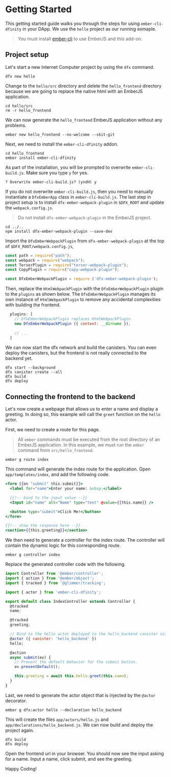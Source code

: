 Getting Started
======================================

This getting started guide walks you through the steps for using `ember-cli-dfinity`
in your DApp. We use the `hello` project as our running exmaple.

> You must install [ember-cli](https://cli.emberjs.com/release/) to use EmberJS and this add-on.

Project setup
--------------------------------------

Let's start a new Internet Computer project by using the `dfx` command.

    dfx new hello

Change to the `hello/src` directory and delete the `hello_frontend` directory because
we are going to replace the native html with an EmberJS application.

    cd hello/src
    rm -r hello_frontend

We can now generate the `hello_frontend` EmberJS application without any problems.

    ember new hello_frontend --no-welcome --skit-git

Next, we need to install the `ember-cli-dfinity` addon.

    cd hello_frontend
    ember install ember-cli-dfinity

As part of the installation, you will be prompted to overwrite `ember-cli-build.js`. Make
sure you type `y` for yes. 

    ? Overwrite ember-cli-build.js? (yndH) y

If you do not overwrite `ember-cli-build.js`, then you need to manually instantiate a `DfxEmberApp` 
class in `ember-cli-build.js`. The last step in project setup is to install 
`dfx-ember-webpack-plugin` in `$DFX_ROOT` and update the `webpack.config.js`.

> Do not install `dfx-ember-webpack-plugin` in the EmberJS project.

    cd ../..
    npm install dfx-ember-webpack-plugin --save-dev

Import the `DfxEmberWebpackPlugin` from `dfx-ember-webpack-plugin` at the top of `$DFX_ROOT/webpack.config.js`,

```javascript
const path = require("path");
const webpack = require("webpack");
const TerserPlugin = require("terser-webpack-plugin");
const CopyPlugin = require("copy-webpack-plugin");

const DfxEmberWebpackPlugin = require ('dfx-ember-webpack-plugin');
```

Then, replace the `HtmlWebpackPlugin` with the `DfxEmberWebpackPlugin` plugin to the `plugins`
as shown below. The `DfxEmberWebpackPlugin` manages its own instance of `HtmlWebpackPlugin` to 
remove any accidental complexities with building the frontend.

```javascript
  plugins: [
    // DfxEmberWebpackPlugin replaces HtmlWebpackPlugin.
    new DfxEmberWebpackPlugin ({ context: __dirname }),
   
    // ...
  ]
```

We can now start the dfx network and build the canisters. You can even deploy the canisters,
but the frontend is not really connected to the backend yet.
 
    dfx start --background
    dfx canister create --all
    dfx build
    dfx deploy


Connecting the frontend to the backend
-------------------------------------------

Let's now create a webpage that allows us to enter a name and display a greeting. In doing so, 
this example will call the `greet` function on the `hello` actor. 

First, we need to create a route for this page.

> All `ember` commands must be executed from the root directory of an EmberJS application. In 
> this example, we must run the `ember` command from `src/hello_frontend`. 

    ember g route index

This command will generate the index route for the application. Open `app/templates/index`, and
add the following code.

```handlebars
<form {{on "submit" this.submit}}>
  <label for="name">Enter your name: &nbsp;</label>

  {{!-- bind to the input value --}}
  <Input id="name" alt="Name" type="text" @value={{this.name}} />

  <button type="submit">Click Me!</button>
</form>

{{!-- show the response here --}}
<section>{{this.greeting}}</section>
```

We then need to generate a controller for the index route. The controller will contain the dynamic 
logic for this corresponding route.

    ember g controller index

Replace the generated controller code with the following.

```javascript
import Controller from '@ember/controller';
import { action } from '@ember/object';
import { tracked } from '@glimmer/tracking';

import { actor } from 'ember-cli-dfinity';

export default class IndexController extends Controller {
  @tracked
  name;

  @tracked
  greeting;

  // Bind to the hello actor deployed to the hello_backend canister using the default agent.
  @actor ({ canister: 'hello_backend' })
  hello;

  @action
  async submit(ev) {
    // Prevent the default behavior for the submit button.
    ev.preventDefault();

    this.greeting = await this.hello.greet(this.name);
  }
}
```

Last, we need to generate the actor object that is injected by the `@actor` decorator.

    ember g dfx:actor hello --declaration hello_backend

This will create the files `app/actors/hello.js` and `app/declarations/hello_backend.js`. We can
now build and deploy the project again.

    dfx build
    dfx deploy

Open the frontend url in your browser. You should now see the input asking for a name. Input 
a name, click submit, and see the greeting.

Happy Coding!
